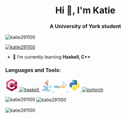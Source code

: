 <h1 align="center">Hi 👋, I'm Katie</h1>
<h3 align="center">A University of York student</h3>

<p align="left"> <img src="https://komarev.com/ghpvc/?username=katie291100&label=Profile%20views&color=0e75b6&style=flat" alt="katie291100" /> </p>

<p align="left"> <a href="https://github.com/ryo-ma/github-profile-trophy"><img src="https://github-profile-trophy.vercel.app/?username=katie291100" alt="katie291100" /></a> </p>

- 🌱 I’m currently learning **Haskell, C++**

<p align="left">
</p>

<h3 align="left">Languages and Tools:</h3>
<p align="left"> <a href="https://www.w3schools.com/cpp/" target="_blank" rel="noreferrer"> <img src="https://raw.githubusercontent.com/devicons/devicon/master/icons/cplusplus/cplusplus-original.svg" alt="cplusplus" width="40" height="40"/> </a> <a href="https://www.haskell.org/" target="_blank" rel="noreferrer"> <img src="https://upload.wikimedia.org/wikipedia/commons/1/1c/Haskell-Logo.svg" alt="haskell" width="40" height="40"/> </a> <a href="https://www.java.com" target="_blank" rel="noreferrer"> <img src="https://raw.githubusercontent.com/devicons/devicon/master/icons/java/java-original.svg" alt="java" width="40" height="40"/> </a> <a href="https://www.mysql.com/" target="_blank" rel="noreferrer"> <img src="https://raw.githubusercontent.com/devicons/devicon/master/icons/mysql/mysql-original-wordmark.svg" alt="mysql" width="40" height="40"/> </a> <a href="https://www.python.org" target="_blank" rel="noreferrer"> <img src="https://raw.githubusercontent.com/devicons/devicon/master/icons/python/python-original.svg" alt="python" width="40" height="40"/> </a> <a href="https://pytorch.org/" target="_blank" rel="noreferrer"> <img src="https://www.vectorlogo.zone/logos/pytorch/pytorch-icon.svg" alt="pytorch" width="40" height="40"/> </a> </p>

<p><img align="left" src="https://github-readme-stats.vercel.app/api/top-langs?username=katie291100&show_icons=true&locale=en&layout=compact" alt="katie291100" /></p>

<p>&nbsp;<img align="center" src="https://github-readme-stats.vercel.app/api?username=katie291100&show_icons=true&locale=en" alt="katie291100" /></p>

<p><img align="center" src="https://github-readme-streak-stats.herokuapp.com/?user=katie291100&" alt="katie291100" /></p>
